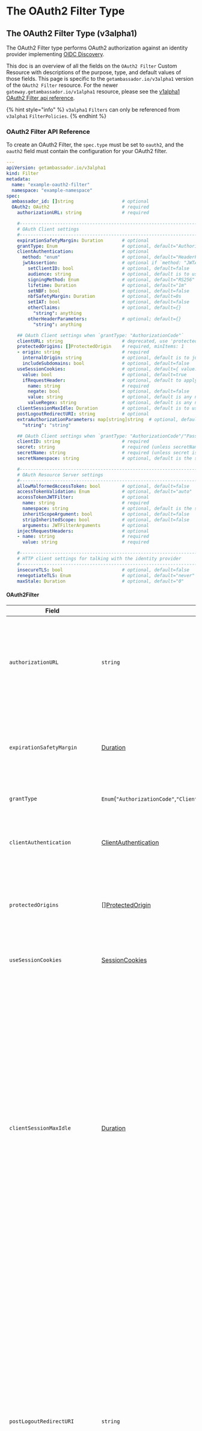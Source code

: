 # The OAuth2 Filter Type

## The OAuth2 Filter Type (v3alpha1)

The OAuth2 Filter type performs OAuth2 authorization against an identity provider implementing [OIDC Discovery](https://openid.net/specs/openid-connect-discovery-1_0.html).

This doc is an overview of all the fields on the `OAuth2 Filter` Custom Resource with descriptions of the purpose, type, and default values of those fields. This page is specific to the `getambassador.io/v3alpha1` version of the `OAuth2 Filter` resource. For the newer `gateway.getambassador.io/v1alpha1` resource, please see the [v1alpha1 OAuth2 Filter api reference](../../gateway.getambassador.io-v1alpha1/filter/the-oauth2-filter-type.md).

{% hint style="info" %}
`v3alpha1` `Filters` can only be referenced from `v3alpha1` `FilterPolicies`.
{% endhint %}

### OAuth2 Filter API Reference

To create an OAuth2 Filter, the `spec.type` must be set to `oauth2`, and the `oauth2` field must contain the configuration for your OAuth2 filter.

```yaml
---
apiVersion: getambassador.io/v3alpha1
kind: Filter
metadata:
  name: "example-oauth2-filter"
  namespace: "example-namespace"
spec:
  ambassador_id: []string                  # optional
  OAuth2: OAuth2                           # required
    authorizationURL: string               # required

    #------------------------------------------------------------------#
    # OAuth Client settings                                            #
    #------------------------------------------------------------------#
    expirationSafetyMargin: Duration       # optional
    grantType: Enum                        # optional, default="AuthorizationCode"
    clientAuthentication:                  # optional
      method: "enum"                       # optional, default="HeaderPassword"
      jwtAssertion:                        # optional if `method: "JWTAssertion"`, forbidden otherwise
        setClientID: bool                  # optional, default=false
        audience: string                   # optional, default is to use the token endpoint from the authorization URL
        signingMethod: Enum                # optional, default="RS256"
        lifetime: Duration                 # optional, default="1m"
        setNBF: bool                       # optional, default=false
        nbfSafetyMargin: Duration          # optional, default=0s
        setIAT: bool                       # optional, default=false
        otherClaims:                       # optional, default={}
          "string": anything
        otherHeaderParameters:             # optional; default={}
          "string": anything

    ## OAuth Client settings when `grantType: "AuthorizationCode"`
    clientURL: string                      # deprecated, use 'protectedOrigins' instead
    protectedOrigins: []ProtectedOrigin    # required, minItems: 1
    - origin: string                       # required
      internalOrigin: string               # optional, default is to just use the 'origin' field
      includeSubdomains: bool              # optional, default=false
    useSessionCookies:                     # optional, default={ value: false }
      value: bool                          # optional, default=true
      ifRequestHeader:                     # optional, default to apply "useSessionCookies.value" to all requests
        name: string                       # required
        negate: bool                       # optional, default=false
        value: string                      # optional, default is any non-empty string
        valueRegex: string                 # optional, default is any non-empty string
    clientSessionMaxIdle: Duration         # optional, default is to use the access token lifetime or 14 days if a refresh token is present
    postLogoutRedirectURI: string          # optional
    extraAuthorizationParameters: map[string]string  # optional, default={}
      "string": "string"

    ## OAuth Client settings when `grantType: "AuthorizationCode"/"Password"`
    clientID: string                       # required
    secret: string                         # required (unless secretName is set)
    secretName: string                     # required (unless secret is set)
    secretNamespace: string                # optional, default is the same namespace as the Filter

    #------------------------------------------------------------------#
    # OAuth Resource Server settings                                   #
    #------------------------------------------------------------------#
    allowMalformedAccessToken: bool        # optional, default=false
    accessTokenValidation: Enum            # optional, default="auto"
    accessTokenJWTFilter:                  # optional
      name: string                         # required
      namespace: string                    # optional, default is the same namespace as the Filter
      inheritScopeArgument: bool           # optional, default=false
      stripInheritedScope: bool            # optional, default=false
      arguments: JWTFilterArguments        # optional
    injectRequestHeaders:                  # optional
    - name: string                         # required
      value: string                        # required

    #------------------------------------------------------------------#
    # HTTP client settings for talking with the identity provider      #
    #------------------------------------------------------------------#
    insecureTLS: bool                      # optional, default=false
    renegotiateTLS: Enum                   # optional, default="never"
    maxStale: Duration                     # optional, default="0"
```

#### OAuth2Filter

| **Field**                      | **Type**                                                                           | **Description**                                                                                                                                                                                                                                                                                                                                                                                                                                                                                                                                                                                                                                                                                                                                                                                                                                                                                                                                                                                                                                                                                                                                                                                                                                                                                                                                                           |
| ------------------------------ | ---------------------------------------------------------------------------------- | ------------------------------------------------------------------------------------------------------------------------------------------------------------------------------------------------------------------------------------------------------------------------------------------------------------------------------------------------------------------------------------------------------------------------------------------------------------------------------------------------------------------------------------------------------------------------------------------------------------------------------------------------------------------------------------------------------------------------------------------------------------------------------------------------------------------------------------------------------------------------------------------------------------------------------------------------------------------------------------------------------------------------------------------------------------------------------------------------------------------------------------------------------------------------------------------------------------------------------------------------------------------------------------------------------------------------------------------------------------------------- |
| `authorizationURL`             | `string`                                                                           | Identity Provider Issuer URL which hosts the OpenID provider well-known configurartion. The URL must be an absolute URL. Per [OpenID Connect Discovery 1.0](https://openid.net/specs/openid-connect-discovery-1_0.html#ProviderConfig) the configuration must be provided in a json document at the path `/.well-known/openid-configuration`. This is used by the OAuth2 Filter for determining things like the AuthorizationEndpoint, TokenEndpoint, JWKs endpoint, etc...                                                                                                                                                                                                                                                                                                                                                                                                                                                                                                                                                                                                                                                                                                                                                                                                                                                                                                |
| `expirationSafetyMargin`       | [Duration](the-oauth2-filter-type.md#duration)                                     | Sets a buffer to check if the Token is expired or is going to expire within the safety margin. This is to ensure the application has enough time to reauthenticate to adjust for clock skew and network latency. By default, no safety margin is added. If a token is received with an expiration less than this field, then the token is considered to already be expired.                                                                                                                                                                                                                                                                                                                                                                                                                                                                                                                                                                                                                                                                                                                                                                                                                                                                                                                                                                                               |
| `grantType`                    | `Enum`(`"AuthorizationCode"`,`"ClientCredentials"`,`"Password"`,`"ResourceOwner"`) | Sets the Authorization Flow that the filter will use to authenticate the incoming request.                                                                                                                                                                                                                                                                                                                                                                                                                                                                                                                                                                                                                                                                                                                                                                                                                                                                                                                                                                                                                                                                                                                                                                                                                                                                                |
| `clientAuthentication`         | [ClientAuthentication](the-oauth2-filter-type.md#clientauthentication)             | Defines how the OAuth2 Filter will authenticate with the iDP token endpoint. By default, it will pass it along as password in the Authentication header. Depending on how your iDP is configured it might require a JWTAssertion or passing the password.                                                                                                                                                                                                                                                                                                                                                                                                                                                                                                                                                                                                                                                                                                                                                                                                                                                                                                                                                                                                                                                                                                                 |
| `protectedOrigins`             | \[][ProtectedOrigin](the-oauth2-filter-type.md#protectedorigin)                    | (You determine these, and must register them with your identity provider) Identifies hostnames that can appropriately set cookies for the application. Only the scheme (`https://`) and authority (`example.com:1234`) parts are used; the path part of the URL is ignored                                                                                                                                                                                                                                                                                                                                                                                                                                                                                                                                                                                                                                                                                                                                                                                                                                                                                                                                                                                                                                                                                                |
| `useSessionCookies`            | [SessionCookies](the-oauth2-filter-type.md#sessioncookies)                         | By default, any cookies set by Ambassador Edge Stack will be set to expire when the session expires naturally. `useSessionCookies` may be used to cause session cookies to be used instead                                                                                                                                                                                                                                                                                                                                                                                                                                                                                                                                                                                                                                                                                                                                                                                                                                                                                                                                                                                                                                                                                                                                                                                |
| `clientSessionMaxIdle`         | [Duration](the-oauth2-filter-type.md#duration)                                     | Controls how long the session held by Ambassador Edge Stack's OAuth client will last until we automatically expire it. Ambassador Edge Stack creates a new session when submitting requests to the upstream backend server and sets a cookie containing the sessionID. When a user makes a request to a backend service protected by the OAuth2 Filter, the OAuth Client in Ambassador Edge Stack will use the sessionID contained in the cookie to fetch the access token (and optional refresh token) for the current session so that it can be used when submitting a request to the upstream backend service. This session has a limited lifetime before it expires or extended, prompting the user to log back in. Setting a `clientSessionMaxIdle` duration is useful when your IdP is configured to return a refresh token along with an access token from your IdP's authorization server. `clientSessionMaxIdle` can be set to match Ambassador Edge Stack OAuth client's session lifetime to the lifetime of the refresh token configured within the IdP. If this is not set, then we tie the OAuth client's session lifetime to the lifetime of the access token received from the IdP's authorization server when no refresh token is also provided. If there is a refresh token, then by default we set it to be 14 days                                     |
| `postLogoutRedirectURI`        | `string`                                                                           | Set this field to a valid URL to have Ambassador Edge Stack redirect there upon a successful logout. You must register the following endpoint with your IDP as the Post Logout Redirect `{{ORIGIN}}/.ambassador/oauth2/post-logout-redirect`. This informs your IDP to redirect back to Ambassador Edge Stack once the IDP has cleared the session data. Once the IDP has redirected back to Ambassador Edge Stack, this clears the local Ambassador Edge Stack session information before redirecting to the destination specified by the `postLogoutRedirectURI` value. If Post Logout Redirect is configured in your IDP to `{{ORIGIN}}/.ambassador/oauth2/post-logout-redirect` then, after a successful logout, a redirect is issued to the URL configured in `postLogoutRedirectURI`. If `{{ORIGIN}}/.ambassador/oauth2/post-logout-redirect` is configured as the Post Logout Redirect in your IDP, but `postLogoutRedirectURI` is not configured in Ambassador Edge Stack, then your IDP will error out as it will be expecting specific instructions for the post logout behavior. Refer to your IDP’s documentation to verify if it supports Post Logout Redirects. For more information on `post_logout_redirect_uri functionality`, refer to the [OpenID Connect RP-Initiated Logout 1.0 specs](https://openid.net/specs/openid-connect-rpinitiated-1_0.html) |
| `extraAuthorizationParameters` | `map`\[`string`]`string`                                                           | Extra (non-standard or extension) OAuth authorization parameters to use. It is not valid to specify a parameter used by OAuth itself ("response\_type", "client\_id", "redirect\_uri", "scope", or "state")                                                                                                                                                                                                                                                                                                                                                                                                                                                                                                                                                                                                                                                                                                                                                                                                                                                                                                                                                                                                                                                                                                                                                               |
| `clientID`                     | `string`                                                                           | The Client ID you get from your identity provider                                                                                                                                                                                                                                                                                                                                                                                                                                                                                                                                                                                                                                                                                                                                                                                                                                                                                                                                                                                                                                                                                                                                                                                                                                                                                                                         |
| `secret`                       | `string`                                                                           | The client secret you get from your identity provider as a string. It is invalid to configure both `secret` and `secretName`                                                                                                                                                                                                                                                                                                                                                                                                                                                                                                                                                                                                                                                                                                                                                                                                                                                                                                                                                                                                                                                                                                                                                                                                                                              |
| `secretName`                   | `string`                                                                           | The client secret you get from your identity provider as a Kubernetes `generic` Secret, named by `secretName`/`secretNamespace`. The Kubernetes secret must of the `generic` type, with the value stored under the key`oauth2-client-secret`. If `secretNamespace` is not given, it defaults to the namespace of the Filter resource. It is invalid to configure both `secret` and `secretName`                                                                                                                                                                                                                                                                                                                                                                                                                                                                                                                                                                                                                                                                                                                                                                                                                                                                                                                                                                           |
| `secretNamespace`              | `string`                                                                           | The client secret you get from your identity provider as a Kubernetes `generic` Secret, named by `secretName`/`secretNamespace`. The Kubernetes secret must of the `generic` type, with the value stored under the key`oauth2-client-secret`. If `secretNamespace` is not given, it defaults to the namespace of the Filter resource. It is invalid to configure both `secret` and `secretName`                                                                                                                                                                                                                                                                                                                                                                                                                                                                                                                                                                                                                                                                                                                                                                                                                                                                                                                                                                           |
| `allowMalformedAccessToken`    | `bool`                                                                             | Allow any access token, even if they are not RFC 6750-compliant.                                                                                                                                                                                                                                                                                                                                                                                                                                                                                                                                                                                                                                                                                                                                                                                                                                                                                                                                                                                                                                                                                                                                                                                                                                                                                                          |
| `accessTokenValidation`        | `Enum`(`"jwt"`,`"userinfo"`,`"auto"`)                                              | How to verify the liveness and scope of Access Tokens issued by the identity provider. Empty or unset is equivalent to `"auto"`                                                                                                                                                                                                                                                                                                                                                                                                                                                                                                                                                                                                                                                                                                                                                                                                                                                                                                                                                                                                                                                                                                                                                                                                                                           |
| `accessTokenJWTFilter`         | [AccessTokenJWTFilter](the-oauth2-filter-type.md#accesstokenjwtfilter)             | Used to identify a JWT Filter to use for validating access token JWTs. It is an error to point at a Filter that is not a JWT filter                                                                                                                                                                                                                                                                                                                                                                                                                                                                                                                                                                                                                                                                                                                                                                                                                                                                                                                                                                                                                                                                                                                                                                                                                                       |
| `injectRequestHeaders`         | \[][AddHeaderTemplate](the-oauth2-filter-type.md#addheadertemplate)                | injects HTTP header fields in to the request before sending it to the upstream service; where the header value can be set based on the JWT value. If an OAuth2 filter is chained with a JWT filter with `injectRequestHeaders` configured, both sets of headers will be injected. If the same header is injected in both filters, the OAuth2 filter will populate the value. The value is specified as a Go `text/template` string                                                                                                                                                                                                                                                                                                                                                                                                                                                                                                                                                                                                                                                                                                                                                                                                                                                                                                                                        |
| `insecureTLS`                  | `bool`                                                                             | disables TLS verification when speaking to an identity provider with an `https://` `authorizationURL`. This is discouraged in favor of either using plain `http://` or [installing a self-signed certificate](../../../technical-reference/filters/using-filters-and-filterpolicies.md#filters-using-self-signed-certificates)                                                                                                                                                                                                                                                                                                                                                                                                                                                                                                                                                                                                                                                                                                                                                                                                                                                                                                                                                                                                                                            |
| `renegotiateTLS`               | `Enum`(`"never"`,`"onceAsClient"`,`"freelyAsClient"`)                              | Allows a remote server to request TLS renegotiation                                                                                                                                                                                                                                                                                                                                                                                                                                                                                                                                                                                                                                                                                                                                                                                                                                                                                                                                                                                                                                                                                                                                                                                                                                                                                                                       |
| `maxStale`                     | [Duration](the-oauth2-filter-type.md#duration)                                     | How long to keep stale cached OIDC replies for. This sets the `max-stale` Cache-Control directive on requests, and also **ignores the `no-store` and `no-cache` Cache-Control directives on responses**. This is useful for maintaining good performance when working with identity providers with misconfigured Cache-Control. Setting to 0 means that it will default back to the identity provider's default cache settings as specified by the Cache-Control directives on responses which may include no caching depending if the identity provider sets the `no-cache` and `no-store` directives. Note that if you are reusing the same `authorizationURL` and `jwksURI` across different OAuth and JWT filters respectively, then you MUST set `maxStale` as a consistent value on each filter to get predictable caching behavior                                                                                                                                                                                                                                                                                                                                                                                                                                                                                                                                 |

**`grantType` options**:

* `"AuthorizationCode"`: Authenticate by redirecting to a login page served by the identity provider.
* `"Password"`: Authenticate by requiring `X-Ambassador-Username` and `X-Ambassador-Password` on all incoming requests, and use them to authenticate with the identity provider using the OAuth2 Resource Owner Password Credentials grant type.
* `"ClientCredentials"`: Authenticate by requiring that the incoming HTTP request include as headers the credentials for Ambassador to use to authenticate to the identity provider.
  * The type of credentials needing to be submitted depends on the `clientAuthentication.method` (below):
  * For `"HeaderPassword"` and `"BodyPassword"`, the headers `X-Ambassador-Client-ID` and `X-Ambassador-Client-Secret` must be set.
  * For `"JWTAssertion"`, the `X-Ambassador-Client-Assertion` header must be set to a JWT that is signed by your client secret, and conforms with the requirements in RFC 7521 section 5.2 and RFC 7523 section 3, as well as any additional specified by your identity provider.

**`accessTokenValidation` options**:

* `"jwt"`: Validates the Access Token as a JWT.
  * By default: It accepts the RS256, RS384, or RS512 signature algorithms, and validates the signature against the JWKS from OIDC Discovery. It then validates the `exp`, `iat`, `nbf`, `iss` (with the Issuer from OIDC Discovery), and `scope` claims: if present, none of the scope values are required to be present. This relies on the identity provider using non-encrypted signed JWTs as Access Tokens, and configuring the signing appropriately
  * This behavior can be modified by delegating to [JWT Filter](the-jwt-filter-type.md) with `accessTokenJWTFilter`:
* `"userinfo"`: Validates the access token by polling the OIDC UserInfo Endpoint. This means that Ambassador Edge Stack must initiate an HTTP request to the identity provider for each authorized request to a protected resource. This performs poorly, but functions properly with a wider range of identity providers. It is not valid to set `accessTokenJWTFilter` if `accessTokenValidation`: `userinfo`.
* `"auto"` attempts to do `"jwt"` validation if any of these conditions are true:
  * `accessTokenJWTFilter` is set
  * `grantType` is `"ClientCredentials"`
  * the Access Token parses as a JWT and the signature is valid,
  * If none of the above conditions are satisfied, it falls back to `"userinfo"` validation.

#### Duration

Duration is a field that accepts a string that will be parsed as a sequence of decimal numbers ([metav1.Duration](https://pkg.go.dev/k8s.io/apimachinery/pkg/apis/meta/v1#Duration)), each with optional fraction and a unit suffix, such as `"300ms"`, `"1.5h"` or `"2h45m"`. Valid time units are `"ns"`, `"us"` (or `"µs"`), `"ms"`, `"s"`, `"m"`, `"h"`. See [Go time.ParseDuration](https://pkg.go.dev/time#ParseDuration).

#### ClientAuthentication

Configures how Ambassador uses the `clientID` and `secret` to authenticate itself to the identity provider

| **Field**      | **Type**                                                     | **Description**                                                                                                                                                                      |
| -------------- | ------------------------------------------------------------ | ------------------------------------------------------------------------------------------------------------------------------------------------------------------------------------ |
| `method`       | `Enum`(`"HeaderPassword"`,`"BodyPassword"`,`"JWTAssertion"`) | Defines the type of client authentication that will be used                                                                                                                          |
| `jwtAssertion` | [JWTAssertion](the-oauth2-filter-type.md#jwtassertion)       | This field is only used when `method: "JWTAssertion"`. Allows setting a [JWT Filter](the-jwt-filter-type.md) with custom settings on how to verify JWT obtained via the OAuth2 flow. |

`method` options:

* `"HeaderPassword"`: Treat the client secret as a password, and pack that in to an HTTP header for HTTP Basic authentication.
* `"BodyPassword"`: Treat the client secret as a password, and put that in the HTTP request bodies submitted to the identity provider. This is NOT RECOMMENDED by RFC 6749, and should only be used when using `HeaderPassword` isn't possible.
* `"JWTAssertion"`: Treat the client secret as a password, and put that in the HTTP request bodies submitted to the identity provider. This is NOT RECOMMENDED by RFC 6749, and should only be used when using `HeaderPassword` isn't possible.

#### JWTAssertion

Allows setting a [JWT Filter](the-jwt-filter-type.md) with custom settings on how to verify JWT obtained via the OAuth2 flow.

| **Field**               | **Type**                                                     | **Description**                                                                                                                                                                                                                                                                                                                                                                                                                                                                                                                                                   |
| ----------------------- | ------------------------------------------------------------ | ----------------------------------------------------------------------------------------------------------------------------------------------------------------------------------------------------------------------------------------------------------------------------------------------------------------------------------------------------------------------------------------------------------------------------------------------------------------------------------------------------------------------------------------------------------------- |
| `setClientID`           | `bool`                                                       | Whether to set the Client ID as an HTTP parameter; setting it as an HTTP parameter is optional (per RFC 7521 §4.2) because the Client ID is also contained in the JWT itself, but some identity providers document that they require it to also be set as an HTTP parameter anyway.                                                                                                                                                                                                                                                                               |
| `audience`              | `string`                                                     | This field is ignored when `grantType: "ClientCredentials"`. The audience your IDP requires for authentication. If not set then the default will be to use the token endpoint from the OIDC discovery document.                                                                                                                                                                                                                                                                                                                                                   |
| `signingMethod`         | [ValidAlgorithms](the-oauth2-filter-type.md#validalgorithms) | The set of signing algorithms that can be considered when verifying tokens attached to requests. If the token is signed with an algorithm that is not in this list then it will be rejected. If not provided then all supported algorithms are allowed. The list should match the set configured in the iDP, as well as the full set of possible valid tokens maybe received. For example, if you may have previously supported RS256 & RS512 but you have decided to only receive tokens signed using RS512 now. This will cause existing tokens to be rejected. |
| `lifetime`              | [Duration](the-oauth2-filter-type.md#duration)               | This field is ignored when `grantType: "ClientCredentials"`. The lifetime of the generated JWT; just enough time for the request to the identity provider to complete (plus possibly an extra allowance for clock skew).                                                                                                                                                                                                                                                                                                                                          |
| `setNBF`                | `bool`                                                       | This field is ignored when `grantType: "ClientCredentials"`. Whether to set the optional "nbf" ("Not Before") claim in the generated JWT.                                                                                                                                                                                                                                                                                                                                                                                                                         |
| `nbfSafetyMargin`       | [Duration](the-oauth2-filter-type.md#duration)               | This field is only used when `setNBF: true` The safety margin to built-in to the "nbf" claim, to allow for clock skew between ambassador and the identity provider.                                                                                                                                                                                                                                                                                                                                                                                               |
| `setIAT`                | `bool`                                                       | This field is ignored when `grantType: "ClientCredentials"`. Whether to set the optional "iat" ("Issued At") claim in the generated JWT.                                                                                                                                                                                                                                                                                                                                                                                                                          |
| `otherClaims`           | `[]byte` (Encoded JSON)                                      | This field is ignored when `grantType: "ClientCredentials"`. Key/value pairs that will be add to the JWT sent for client Auth to the Identity Provider                                                                                                                                                                                                                                                                                                                                                                                                            |
| `otherHeaderParameters` | `[]byte` (Encoded JSON)                                      | This field is ignored when `grantType: "ClientCredentials"`. Any extra JWT header parameters to include in the generated JWT non-standard claims to include in the generated JWT; only the "typ" and "alg" header parameters are set by default.                                                                                                                                                                                                                                                                                                                  |

#### ValidAlgorithms

Valid Algorithms is an enum with quite a few entries, the possible values are:

* `"none"`
* **ECDSA Algorithms**: `"ES256"`, `"ES384"`, `"ES512"`
  * The secret must be a PEM-encoded Elliptic Curve private key
* **HMAC-SHA Algorithms**: `"HS256"`, `"HS384"`, `"HS512"`
  * The secret is a raw string of bytes; it can contain anything
* **RSA-PSS Algorithms**: `"PS256"`, `"PS384"`, `"PS512"`
  * The secret must be a PEM-encoded RSA private key
* **RSA Algorithms**: `"RS256"`, `"RS384"`, `"RS512"`
  * The secret must be a PEM-encoded RSA private key

#### ProtectedOrigin

You determine these, and must register them with your identity provider. Identifies hostnames that can appropriately set cookies for the application. Only the scheme (`https://`) and authority (`example.com:1234`) parts are used; the path part of the URL is ignored. You will need to register each origin in `protectedOrigins` as an authorized callback endpoint with your identity provider. The URL will look like `{{ORIGIN}}/.ambassador/oauth2/redirection-endpoint`.

If you provide more than one `protectedOrigin`, all share the same authentication system, so that logging into one origin logs you into all origins; to have multiple domains that have separate logins, use separate `Filter`s.

| **Field**                | **Type**   | **Description**                                                                                                                                                                                                                                                                                                                                                                                                                                                     |
| ------------------------ | ---------- | ------------------------------------------------------------------------------------------------------------------------------------------------------------------------------------------------------------------------------------------------------------------------------------------------------------------------------------------------------------------------------------------------------------------------------------------------------------------- |
| `origin`                 | `string`   | The absolute URL (schema://hostname) that is protected by the OAuth2 Filter                                                                                                                                                                                                                                                                                                                                                                                         |
| `includeSubdomains`      | `bool`     | Enables protecting sub-domains of the domain identified in the Origin field. Example, when `Origin=https://example.com` then the subdomain of `https://app.example.com` would be watched.                                                                                                                                                                                                                                                                           |
| `allowedInternalOrigins` | `[]string` | Identifies a list of allowed internal origins that were set by a downstream proxy via a host header rewrite. The origins identified in this list ensures the request is allowed and will ensure it redirects correctly to the upstream origin. For example, a downstream client will communicate with an origin of `https://example.com` but then an internal proxy will do a rewrite so that the host header received by Edge Stack is `http://example.internal`. |

**Note about `allowedInternalOrigins`**: This field is primarily used to allow you to tell Ambassador Edge Stack that there is another gateway in front of Ambassador Edge Stack that rewrites the Host header, so that on the internal network between that gateway and Ambassador Edge Stack, the origin appears to be `allowedInternalOrigins` instead of `origin`. As a special-case the scheme and/or authority of the `allowedInternalOrigins` may be `"*"`, which matches any scheme or any domain respectively. Using `"*"` is most useful in configurations with exactly one protected origin; in such a configuration, Ambassador Edge Stack doesn't need to know what the origin looks like on the internal network, just that a gateway in front of Ambassador Edge Stack is rewriting it. It is invalid to use `"*"` with `includeSubdomains: true`.

For example, if you have a gateway in front of Ambassador Edge Stack handling traffic for `myservice.example.com`, terminating TLS and routing that traffic to Ambassador Edge Stack with the name `example.internal`, you might write:

```yaml
- origin: https://myservice.example.com
  allowedInternalOrigins:
  - http://example.internal
```

or, to avoid being fragile to renaming example.internal to something else, since there are not multiple origins that the `Filter` must distinguish between, you could instead write:

```yaml
- origin: https://myservice.example.com
  allowedInternalOrigins:
  - "*://*"
```

#### AddHeaderTemplate

List of headers that will be injected into the upstream request if allowed through. The headers can pull information from the Token has values. For example, attaching user email claim to a header from the token.

| **Field** | **Type**                   | **Description**                                                                                         |
| --------- | -------------------------- | ------------------------------------------------------------------------------------------------------- |
| `name`    | `string`                   | The name of the header to inject `value` into                                                           |
| `value`   | `string` (GoLang Template) | A Golang template that can dynamically extract request information as the value of the injected header. |

The header value can be set based on the JWT value. If an `OAuth2 Filter` is chained with a [JWT filter](the-jwt-filter-type.md) with `injectRequestHeaders` configured, both sets of headers will be injected. If the same header is injected in both filters, the `OAuth2 Filter` will populate the value. The value is specified as a \[Go text/template]\[] string, with the following data made available to it:

* `.token.Raw` → The access token raw JWT (`string`)
* `.token.Header` → The access token JWT header (as parsed JSON: `map[string]interface{}`)
* `.token.Claims` → The access token JWT claims (as parsed JSON: `map[string]interface{}`)
* `.token.Signature` → The access token signature (`string`)
* `.idToken.Raw` → The raw id token JWT (`string`)
* `.idToken.Header` → The id token JWT header (as parsed JSON: `map[string]interface{}`)
* `.idToken.Claims` → The id token JWT claims (as parsed JSON: `map[string]interface{}`)
* `.idToken.Signature` → The id token signature (`string`)
* `.httpRequestHeader` → `http.Header` a copy of the header of the incoming HTTP request. Any changes to `.httpRequestHeader` (such as by using using `.httpRequestHeader.Set`) have no effect. It is recommended to use `.httpRequestHeader.Get` instead of treating it as a map, in order to handle capitalization correctly.

#### SessionCookies

By default, any cookies set by the Ambassador Edge Stack will be set to expire when the session expires naturally. The `useSessionCookies` setting may be used to cause session cookies to be used instead.

* Normally cookies are set to be deleted at a specific time; session cookies are deleted whenever the user closes their web browser. This may mean that the cookies are deleted sooner than normal if the user closes their web browser; conversely, it may mean that cookies persist for longer than normal if the use does not close their browser.
* The cookies being deleted sooner may or may not affect user-perceived behavior, depending on the behavior of the identity provider.
* Any cookies persisting longer will not affect behavior of the system; Ambassador Edge Stack validates whether the session is expired when considering the cookie.

If `useSessionCookies` is non-`null`, then:

* By default it will have the cookies for all requests be session cookies or not according to the `useSessionCookies.value` sub-argument.
* Setting the `useSessionCookies.ifRequestHeader` sub-argument tells it to use `useSessionCookies.value` for requests that match the condition, and `!useSessionCookies.value` for requests don't match.

When determining if a request matches, it looks at the HTTP header field named by `useSessionCookies.ifRequestHeader.name` (case-insensitive), and checks if it is either set to (if `useSessionCookies.ifRequestHeader.negate: false`) or not set to (if `useSessionCookies.ifRequestHeader.negate: true`)...

* a non-empty string (if neither `useSessionCookies.ifRequestHeader.value` nor `useSessionCookies.ifRequestHeader.valueRegex` are set)
* the exact string `value` (case-sensitive) (if `useSessionCookies.ifRequestHeader.value` is set)
* a string that matches the regular expression `useSessionCookies.ifRequestHeader.valueRegex` (if `valueRegex` is set). This uses [RE2](https://github.com/google/re2/wiki/Syntax) syntax (always, not obeying `regex_type` in the `Module`) but does not support the `\C` escape sequence.
* (it is invalid to have both `value` and `valueRegex` set)

| **Field**         | **Type**                                                     | **Description** |
| ----------------- | ------------------------------------------------------------ | --------------- |
| `value`           | `bool`                                                       |                 |
| `ifRequestHeader` | [HTTPHeaderMatch](the-oauth2-filter-type.md#httpheadermatch) |                 |

#### HTTPHeaderMatch

Checks if exact or regular expression matches a value in a request Header to determine if an individual Filter is executed or not.

| **Field**    | **Type** | **Description**                                                                                                                                                                                                                                                                                                 |
| ------------ | -------- | --------------------------------------------------------------------------------------------------------------------------------------------------------------------------------------------------------------------------------------------------------------------------------------------------------------- |
| `name`       | `string` | Name of the header to match. Matching is case insensitive. (See [https://tools.ietf.org/html/rfc7230](https://tools.ietf.org/html/rfc7230)). Valid examples: `"Authorization"`/`"Set-Cookie"`/`":method"`.                                                                                                      |
| `value`      | `string` | Value of the HTTP Header to be matched. Only one of `value` or `valueRegex` can be configured                                                                                                                                                                                                                   |
| `valueRegex` | `string` | Regex expression for matching the value of the HTTP Header. Only one of `value` or `valueRegex` can be configured. This uses [RE2](https://github.com/google/re2/wiki/Syntax) syntax (always, not obeying `regex_type` in the `ambassador Module`) but does not support the `\C` escape sequence.               |
| `negate`     | `bool`   | Allows the match criteria to be negated or flipped. For example, you can have a regex that checks for any non-empty string which would indicate would translate to if header exists on request then match on it. With negate turned on this would translate to match on any request that doesn't have a header. |

#### AccessTokenJWTFilter

**Appears On**: [OAuth2Filter](the-oauth2-filter-type.md#oauth2filter) Reference to a [JWT Filter](the-jwt-filter-type.md) to be executed after the OAuth2 Filter finishes

| **Field**               | **Type**                                               | **Description**                                                                                                                                                                                                                                              |
| ----------------------- | ------------------------------------------------------ | ------------------------------------------------------------------------------------------------------------------------------------------------------------------------------------------------------------------------------------------------------------ |
| `name`                  | `string`                                               | Name of the JWTFilter used to verify AccessToken. Note the Filter referenced here must be a JWTFilter.                                                                                                                                                        |
| `namespace`             | `string`                                               | Namespace of the JWTFilter used to verify AccessToken. Note the Filter referenced here must be a JWTFilter.                                                                                                                                                   |
| `inheritScopeArgument`: | `bool`                                                 | Will use the same scope as set on the FilterPolicy OAuth2Arguments. If the JWTFilter sets a scope as well then the union of the two will be used.                                                                                                            |
| `stripInheritedScope`   | `bool`                                                 | Determines whether or not to sanitized a scope that is formatted as an URI and was inherited from the FilterPolicy OAuth2Arguments. This will be done prior to passing it along to the referenced JWTFilter. This requires that InheritScopeArgument is true. |
| `arguments`             | [JWTArguments](the-oauth2-filter-type.md#jwtarguments) | Defines the input arguments that can be set for a JWTFilter.                                                                                                                                                                                                 |

#### JWTArguments

Defines the input arguments that can be set for a JWTFilter.

| **Field** | **Type**   | **Description**                                                                                                                                                                                                                                                                                                                                                                                                                                                           |
| --------- | ---------- | ------------------------------------------------------------------------------------------------------------------------------------------------------------------------------------------------------------------------------------------------------------------------------------------------------------------------------------------------------------------------------------------------------------------------------------------------------------------------- |
| `scope`   | `[]string` | A list of OAuth scope values to include in the scope of the authorization request. If one of the scope values for a path is not granted, then access to that resource is forbidden; if the `scope` argument lists `foo`, but the authorization response from the provider does not include `foo` in the scope, then it will be taken to mean that the authorization server forbade access to this path, as the authenticated user does not have the `foo` resource scope. |

**Some notes about `scope`**:

* If `grantType: "AuthorizationCode"`, then the `openid` scope value is always included in the requested scope, even if it is not listed.
* If `grantType: "ClientCredentials"` or `grantType: "Password"`, then the default scope is empty. If your identity provider does not have a default scope, then you will need to configure one here.
* As a special case, if the `offline_access` scope value is requested, but not included in the response then access is not forbidden. With many identity providers, requesting the `offline_access` scope is necessary to receive a Refresh Token.
* The ordering of scope values does not matter, and is ignored.
